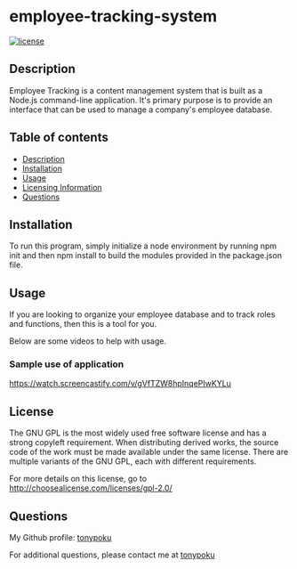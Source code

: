 # employee-tracking-system

[![license](https://img.shields.io/badge/license-gpl_2.0-a2a429.svg)](http://choosealicense.com/licenses/gpl-2.0/)

## Description

Employee Tracking is a content management system that is built as a Node.js command-line application. It's primary purpose is to provide an interface that can be used to manage a company's employee database.

## Table of contents

- [Description](#description)
- [Installation](#installation)
- [Usage](#usage)
- [Licensing Information](#license)
- [Questions](#questions)

## Installation

To run this program, simply initialize a node environment by running npm init and then npm install to build the modules provided in the package.json file.

## Usage

If you are looking to organize your employee database and to track roles and functions, then this is a tool for you.

Below are some videos to help with usage.

### Sample use of application

https://watch.screencastify.com/v/gVfTZW8hpInqePIwKYLu

## License

The GNU GPL is the most widely used free software license and has a strong copyleft requirement. When distributing derived works, the source code of the work must be made available under the same license. There are multiple variants of the GNU GPL, each with different requirements.

For more details on this license, go to http://choosealicense.com/licenses/gpl-2.0/

## Questions

My Github profile: [tonypoku](https://github.com/tonypoku-ghub)

For additional questions, please contact me at [tonypoku](anthonypoku2022@u.northwestern.edu)
